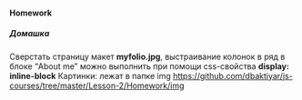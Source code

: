 #### Homework

##### Домашка

Сверстать страницу макет **myfolio.jpg**, выстраивание колонок в ряд в блоке “About me” можно выполнить при помощи css-свойства **display: inline-block** 
Картинки: лежат в папке img
https://github.com/dbaktiyar/js-courses/tree/master/Lesson-2/Homework/img
